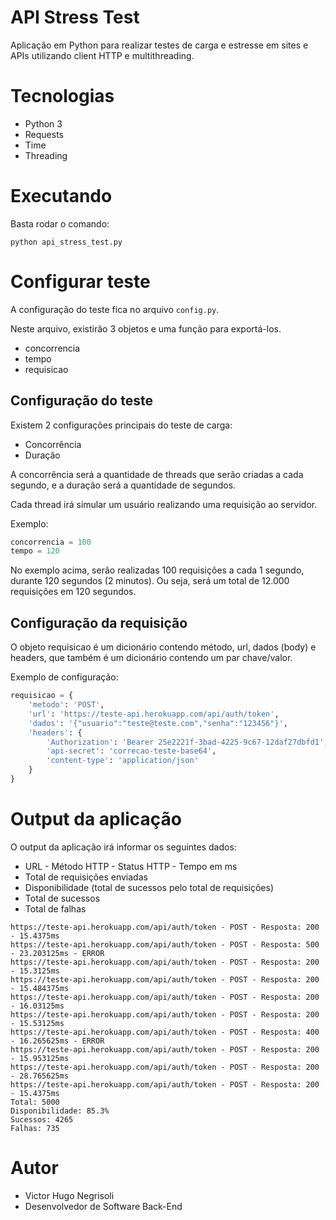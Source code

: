 # API Stress Test

Aplicação em Python para realizar testes de carga e estresse em sites e APIs utilizando client HTTP e multithreading.

# Tecnologias

- Python 3
- Requests
- Time
- Threading

# Executando

Basta rodar o comando:

`python api_stress_test.py`

# Configurar teste

A configuração do teste fica no arquivo `config.py`.

Neste arquivo, existirão 3 objetos e uma função para exportá-los.

* concorrencia
* tempo
* requisicao

## Configuração do teste

Existem 2 configurações principais do teste de carga:

- Concorrência
- Duração

A concorrência será a quantidade de threads que serão criadas a cada segundo, e a duração será a quantidade de segundos.

Cada thread irá simular um usuário realizando uma requisição ao servidor.

Exemplo:

```python
concorrencia = 100
tempo = 120
```

No exemplo acima, serão realizadas 100 requisições a cada 1 segundo, durante 120 segundos (2 minutos). Ou seja, será um total de 12.000 requisições em 120 segundos.

## Configuração da requisição

O objeto requisicao é um dicionário contendo método, url, dados (body) e headers, que também é um dicionário contendo um par chave/valor.

Exemplo de configuração:

```python
requisicao = {
    'metodo': 'POST',
    'url': 'https://teste-api.herokuapp.com/api/auth/token',
    'dados': '{"usuario":"teste@teste.com","senha":"123456"}',
    'headers': {
        'Authorization': 'Bearer 25e2221f-3bad-4225-9c67-12daf27dbfd1',
        'api-secret': 'correcao-teste-base64',
        'content-type': 'application/json'
    }
}
```

# Output da aplicação

O output da aplicação irá informar os seguintes dados:

- URL - Método HTTP - Status HTTP - Tempo em ms
- Total de requisições enviadas
- Disponibilidade (total de sucessos pelo total de requisições)
- Total de sucessos
- Total de falhas

```shell
https://teste-api.herokuapp.com/api/auth/token - POST - Resposta: 200 - 15.4375ms
https://teste-api.herokuapp.com/api/auth/token - POST - Resposta: 500 - 23.203125ms - ERROR
https://teste-api.herokuapp.com/api/auth/token - POST - Resposta: 200 - 15.3125ms
https://teste-api.herokuapp.com/api/auth/token - POST - Resposta: 200 - 15.484375ms
https://teste-api.herokuapp.com/api/auth/token - POST - Resposta: 200 - 16.03125ms
https://teste-api.herokuapp.com/api/auth/token - POST - Resposta: 200 - 15.53125ms
https://teste-api.herokuapp.com/api/auth/token - POST - Resposta: 400 - 16.265625ms - ERROR
https://teste-api.herokuapp.com/api/auth/token - POST - Resposta: 200 - 15.953125ms
https://teste-api.herokuapp.com/api/auth/token - POST - Resposta: 200 - 28.765625ms
https://teste-api.herokuapp.com/api/auth/token - POST - Resposta: 200 - 15.4375ms
Total: 5000
Disponibilidade: 85.3%
Sucessos: 4265
Falhas: 735
```

# Autor

- Victor Hugo Negrisoli
- Desenvolvedor de Software Back-End
